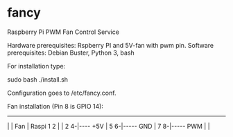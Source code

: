# fancy
Raspberry Pi PWM Fan Control Service

Hardware prerequisites: Rspberry PI and 5V-fan with pwm pin.
Software prerequisites: Debian Buster, Python 3, bash

For installation type:

sudo bash ./install.sh

Configuration goes to /etc/fancy.conf.

Fan installation (Pin 8 is GPIO 14):

____________________     
|                  |      Fan
|  Raspi       1 2 |
|              2 4-|----  +5V
|              5 6-|----- GND
|              7 8-|----- PWM
|                  |
